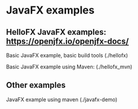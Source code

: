 # JavaFX examples

## HelloFX JavaFX examples:  <https://openjfx.io/openjfx-docs/>

Basic JavaFX example, basic build tools (./hellofx)

Basic JavaFX example using Maven: (./hellofx_mvn)

## Other examples

JavaFX example using maven (./javafx-demo)
